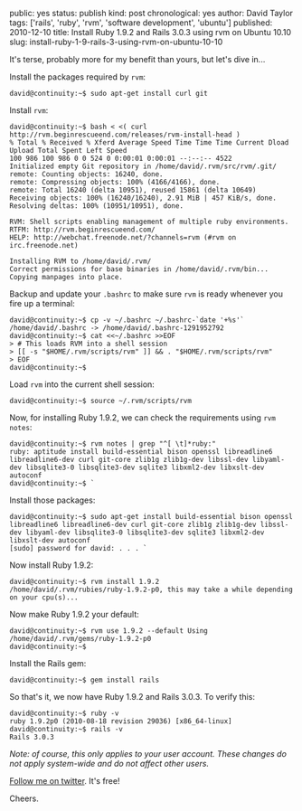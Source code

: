 public: yes
status: publish
kind: post
chronological: yes
author: David Taylor
tags: ['rails', 'ruby', 'rvm', 'software development', 'ubuntu']
published: 2010-12-10
title: Install Ruby 1.9.2 and Rails 3.0.3 using rvm on Ubuntu 10.10
slug: install-ruby-1-9-rails-3-using-rvm-on-ubuntu-10-10

It's terse, probably more for my benefit than yours, but let's dive in...

Install the packages required by `rvm`:

    david@continuity:~$ sudo apt-get install curl git

Install `rvm`:

    david@continuity:~$ bash < <( curl http://rvm.beginrescueend.com/releases/rvm-install-head )
    % Total % Received % Xferd Average Speed Time Time Time Current Dload Upload Total Spent Left Speed
    100 986 100 986 0 0 524 0 0:00:01 0:00:01 --:--:-- 4522
    Initialized empty Git repository in /home/david/.rvm/src/rvm/.git/
    remote: Counting objects: 16240, done.
    remote: Compressing objects: 100% (4166/4166), done.
    remote: Total 16240 (delta 10951), reused 15861 (delta 10649)
    Receiving objects: 100% (16240/16240), 2.91 MiB | 457 KiB/s, done.
    Resolving deltas: 100% (10951/10951), done.

    RVM: Shell scripts enabling management of multiple ruby environments.
    RTFM: http://rvm.beginrescueend.com/
    HELP: http://webchat.freenode.net/?channels=rvm (#rvm on irc.freenode.net)

    Installing RVM to /home/david/.rvm/
    Correct permissions for base binaries in /home/david/.rvm/bin...
    Copying manpages into place.

Backup and update your `.bashrc` to make sure `rvm` is ready whenever you fire up a terminal:

    david@continuity:~$ cp -v ~/.bashrc ~/.bashrc-`date '+%s'`
    /home/david/.bashrc -> /home/david/.bashrc-1291952792
    david@continuity:~$ cat <<~/.bashrc >>EOF
    > # This loads RVM into a shell session
    > [[ -s "$HOME/.rvm/scripts/rvm" ]] && . "$HOME/.rvm/scripts/rvm"
    > EOF
    david@continuity:~$

Load `rvm` into the current shell session:

    david@continuity:~$ source ~/.rvm/scripts/rvm

Now, for installing Ruby 1.9.2, we can check the requirements using `rvm notes`:

    david@continuity:~$ rvm notes | grep "^[ \t]*ruby:"
    ruby: aptitude install build-essential bison openssl libreadline6 libreadline6-dev curl git-core zlib1g zlib1g-dev libssl-dev libyaml-dev libsqlite3-0 libsqlite3-dev sqlite3 libxml2-dev libxslt-dev autoconf
    david@continuity:~$ `

Install those packages:

    david@continuity:~$ sudo apt-get install build-essential bison openssl libreadline6 libreadline6-dev curl git-core zlib1g zlib1g-dev libssl-dev libyaml-dev libsqlite3-0 libsqlite3-dev sqlite3 libxml2-dev libxslt-dev autoconf
    [sudo] password for david: . . . `

Now install Ruby 1.9.2:

    david@continuity:~$ rvm install 1.9.2
    /home/david/.rvm/rubies/ruby-1.9.2-p0, this may take a while depending on your cpu(s)...

Now make Ruby 1.9.2 your default:

    david@continuity:~$ rvm use 1.9.2 --default Using
    /home/david/.rvm/gems/ruby-1.9.2-p0
    david@continuity:~$ 

Install the Rails gem:

    david@continuity:~$ gem install rails

So that's it, we now have Ruby 1.9.2 and Rails 3.0.3. To verify this:

    david@continuity:~$ ruby -v
    ruby 1.9.2p0 (2010-08-18 revision 29036) [x86_64-linux]
    david@continuity:~$ rails -v
    Rails 3.0.3

_Note: of course, this only applies to your user account. These changes do not apply system-wide and do not affect other users._

[Follow me on twitter](http://twitter.com/davidltaylor). It's free!

Cheers.
